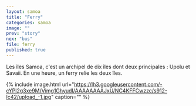 ```yaml
---
layout: samoa
title: "Ferry"
categories: samoa
image: ""
prev: "story"
nex: "bus"
file: ferry
published: true
---
```


Les îles Samoa, c'est un archipel de dix îles dont deux principales : Upolu et Savaii. En une heure, un ferry relie les deux îles. 

{% include image.html url="https://lh3.googleusercontent.com/-cYPl2g3xe9M/Vimg1GhyudI/AAAAAAAAJxU/NC4KFFCwzzc/s912-Ic42/upload_-1.jpg" caption="" %}